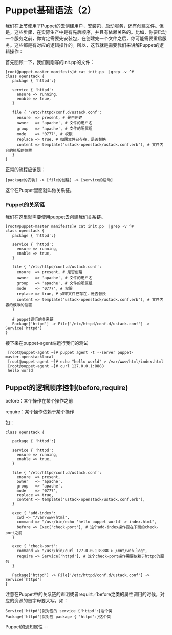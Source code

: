 # Puppet基础语法（2）

我们在上节使用了Puppet的去创建用户，安装包，启动服务，还有创建文件。但是，这些步骤，在实际生产中是有先后顺序，并且有依赖关系的。比如，你要启动一个服务之前，你肯定需要先安装包，在创建完一个文件之后，你可能需要重启服务。这些都是有对应的逻辑操作的。所以，这节就是需要我们来讲解Puppet的逻辑操作：

首先回顾一下，我们刚刚写的init.pp的文件：

```
[root@puppet-master manifests]# cat init.pp  |grep -v ^#
class openstack {
   package { 'httpd':}

   service { 'httpd':
     ensure => running,
     enable => true,
   }

   file { '/etc/httpd/conf.d/ustack.conf':
     ensure  => present, # 是否创建
     owner   => 'apache', # 文件的用户名
     group   => 'apache', # 文件的所属组
     mode    => '0777', # 权限
     replace => true, # 如果文件已存在，是否替换
     content => template("ustack-openstack/ustack.conf.erb"), # 文件内容的模版的位置
   }
}
```

正常的流程应该是：

```
[package的安装] -> [file的创建] -> [service的启动]
```

这个在Puppet里面就叫做关系链。

### Puppet的关系链

我们在这里就需要使用puppet去创建我们关系链。

```
[root@puppet-master manifests]# cat init.pp  |grep -v ^#
class openstack {
   package { 'httpd':}

   service { 'httpd':
     ensure => running,
     enable => true,
   }

   file { '/etc/httpd/conf.d/ustack.conf':
     ensure  => present, # 是否创建
     owner   => 'apache', # 文件的用户名
     group   => 'apache', # 文件的所属组
     mode    => '0777', # 权限
     replace => true, # 如果文件已存在，是否替换
     content => template("ustack-openstack/ustack.conf.erb"), # 文件内容的模版的位置
   }

   # puppet运行的关系链
   Package['httpd'] -> File['/etc/httpd/conf.d/ustack.conf'] -> Service['httpd']
}
```

接下来在puppet-agent端运行我们的测试

```
 [root@puppet-agent ~]# puppet agent -t --server puppet-master.openstacklocal
 [root@puppet-agent ~]# echo "hello world" > /var/www/html/index.html
 [root@puppet-agent ~]# curl 127.0.0.1:8888
 hello world
```

## Puppet的逻辑顺序控制\(before,require\)

before：某个操作在某个操作之前

require：某个操作依赖于某个操作

如：

```
class openstack {

   package { 'httpd':}

   service { 'httpd':
     ensure => running,
     enable => true,
   }

   file { '/etc/httpd/conf.d/ustack.conf':
     ensure  => present,
     owner   => 'apache',
     group   => 'apache',
     mode    => '0777',
     replace => true,
     content => template("ustack-openstack/ustack.conf.erb"),
   }

   exec { 'add-index':
     cwd => "/var/www/html",
     command => "/usr/bin/echo 'hello puppet world' > index.html",
     before => Exec['check-port'], # 这个add-index操作要在下面的check-port之前
   }

   exec { 'check-port':
     command => "/usr/bin/curl 127.0.0.1:8888 > /mnt/web_log",
     require => Service['httpd'], # 这个check-port操作需要依赖于httpd的服务
   }

   Package['httpd'] -> File['/etc/httpd/conf.d/ustack.conf'] -> Service['httpd']
}
```

注意在Puppet中的关系链的声明或者requirt／before之类的属性调用的时候，对应的资源的首字母要大写，如：

```
Service['httpd']就对应的 service {'httpd':}这个类
Package['httpd']就对应 package { 'httpd':}这个类
```

Puppet的通知属性 -- 

